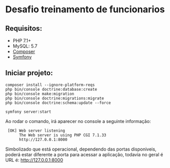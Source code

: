 # Desafio treinamento de funcionarios

## Requisitos:
- PHP 7.1+ 
- MySQL: 5.7 
- [Composer](https://getcomposer.org/download/)
- [Symfony](https://symfony.com/download)

## Iniciar projeto:

```
composer install --ignore-platform-reqs
php bin/console doctrine:database:create
php bin/console make:migration
php bin/console doctrine:migrations:migrate
php bin/console doctrine:schema:update --force

symfony server:start
```

Ao rodar o comando, irá aparecer no console a seguinte informação:

```                                                                                      
 [OK] Web server listening                                                                                              
      The Web server is using PHP CGI 7.1.33                                                                            
      http://127.0.0.1:8000       
```

Simbolizado que está operacional, dependendo das portas disponiveis, poderá estar diferente a porta para acessar a aplicação, todavia no geral é URL é: http://127.0.0.1:8000
